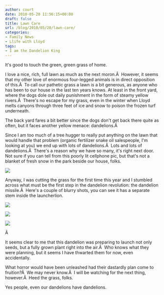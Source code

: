 ```yaml
---
author: court
date: 2010-05-20 11:56:15+00:00
draft: false
title: Lawn Care
url: /blog/2010/05/20/lawn-care/
categories:
- Family News
- Llife with Lloyd
tags:
- I am the Dandelion King
---
```


[](http://www.vallentyne.com/blog/wp-content/uploads/2010/05/photo4.jpg)




It's good to touch the green, green grass of home.


I love a nice, rich, full lawn as much as the next moron.Â  However, it seems that my other love of enormous four-legged animals is in direct opposition of this.Â  To call our pathetic grass a lawn is a bit generous, as anyone who has been to our house in the last ten years knows. At least in the front yard, where the dogs dole out daily punishment in the form of steamy yellow rivers.Â  There's no escape for my grass, even in the winter when Lloyd melts canyons through three feet of ice and snow to poison the frozen turf underneath.

The back yard fares a bit better since the dogs don't get back there quite as often, but it faces another yellow menace: dandelions.Â 

Since I am too much of a tree hugger to really put anything on the lawn that would handle that problem (organic fertilizer snake oil salespeople, I'm looking at you) we end up with lots of dandelions.Â  Lots and lots of dandelions.Â  There's a reason why we have so many, it's right next door. Not sure if you can tell from this poorly lit cellphone pic, but that's not a blanket of fresh snow in the park beside our house, folks.


![](http://www.vallentyne.com/blog/wp-content/uploads/2010/05/photo4.jpg)



Anyway, I was cutting the grass for the first time this year and I stumbled across what must be the first step in the dandelion revolution: the dandelion missile.Â  Here's a couple of blurry shots, you can see it has a separate stem inside the launcherlion.

[![](http://www.vallentyne.com/blog/wp-content/uploads/2010/05/photo.jpg)
](http://www.vallentyne.com/blog/wp-content/uploads/2010/05/photo.jpg)

[](http://www.vallentyne.com/blog/wp-content/uploads/2010/05/photo-2.jpg)

[![](http://www.vallentyne.com/blog/wp-content/uploads/2010/05/photo-21.jpg)
](http://www.vallentyne.com/blog/wp-content/uploads/2010/05/photo-21.jpg)

[](http://www.vallentyne.com/blog/wp-content/uploads/2010/05/photo-3.jpg)

[](http://www.vallentyne.com/blog/wp-content/uploads/2010/05/photo-3.jpg)

[](http://www.vallentyne.com/blog/wp-content/uploads/2010/05/photo-3.jpg)


[![](http://www.vallentyne.com/blog/wp-content/uploads/2010/05/photo-3.jpg)
](http://www.vallentyne.com/blog/wp-content/uploads/2010/05/photo-3.jpg)


Â 

It seems clear to me that this dandelion was preparing to launch not only seeds, but a fully grown plant right into the air.Â  Who knows what they were planning, but it seems I have thwarted them for now, even accidentally.

What horror would have been unleashed had their dastardly plan come to fruition?Â  We may never know.Â  I will be watching for the next thing, however.Â  Heed the grass, folks.

Yes people, even our dandelions have dandelions.
